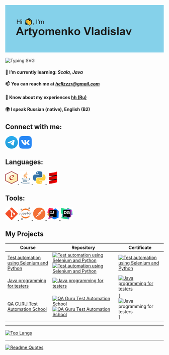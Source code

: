 ![banner](https://github.com/a2vQA/a2vQA/blob/master/icons/banner.png?raw=true)

<img src="https://readme-typing-svg.herokuapp.com?font=PT+Serif&duration=1200&pause=200&color=2EB6F7&multiline=true&repeat=false&random=false&width=435&height=130&lines=Automation+QA;QA+Engineer;Web+testing;API+testing;Load+testing" alt="Typing SVG" /></a>

#### 🌱 I’m currently learning: ***Scala, Java***
#### 📫 You can reach me at ***hellzzzr@gmail.com***
#### 📄 Know about my experiences [**hh (Ru)**](https://hh.ru/resume/907c4220ff0779028c0039ed1f4a77636b3256)
#### 🌍 I speak Russian (native), English (B2)

## Connect with me:
<a href="https://t.me/v_artyomenko" target="blank"><img align="center" src="https://raw.githubusercontent.com/a2vQA/a2vQA/master/icons/Telegram.svg" alt="telegram" height="40" width="40" /></a>
<a href="https://vk.ru/hikikomoris" target="blank"><img align="center" src="https://raw.githubusercontent.com/a2vQA/a2vQA/master/icons/vk.svg" alt="vk" height="40" width="40" /></a>

## Languages:
<a href="https://www.chaijs.com/" target="_blank" rel="noreferrer"> <img src="https://raw.githubusercontent.com/a2vQA/a2vQA/master/icons/Chai%20Logo%20(C).svg" alt="chai" width="40" height="40"/> </a> 
<a href="https://www.w3schools.com/java/" target="_blank" rel="noreferrer"> <img src="https://raw.githubusercontent.com/a2vQA/a2vQA/master/icons/java.svg" alt="java" width="40" height="40"/> </a> 
<a href="https://www.python.org" target="_blank" rel="noreferrer"> <img src="https://raw.githubusercontent.com/a2vQA/a2vQA/master/icons/python.svg" alt="python" width="40" height="40"/> </a> 
<a href="https://docs.scala-lang.org/" target="_blank" rel="noreferrer"> <img src="https://raw.githubusercontent.com/a2vQA/a2vQA/master/icons/scala.svg" alt="scala" width="40" height="40"/> </a> 

## Tools:
<a href="https://git-scm.com/" target="_blank" rel="noreferrer"> <img src="https://raw.githubusercontent.com/a2vQA/a2vQA/master/icons/git.svg" alt="git" width="40" height="40"/> </a> 
<a href="https://jupyter.org/" target="_blank" rel="noreferrer"> <img src="https://raw.githubusercontent.com/a2vQA/a2vQA/master/icons/Jupyter.svg" alt="jupyter" width="40" height="40"/> </a> 
<a href="https://www.postman.com/" target="_blank" rel="noreferrer"> <img src="https://raw.githubusercontent.com/a2vQA/a2vQA/master/icons/postman.svg" alt="postman" width="40" height="40"/> </a> 
<a href="https://www.jetbrains.com/idea/" target="_blank" rel="noreferrer"> <img src="https://raw.githubusercontent.com/a2vQA/a2vQA/master/icons/intellij.svg" alt="idea" width="40" height="40"/> </a> 
<a href="https://www.jetbrains.com/datagrip/" target="_blank" rel="noreferrer"> <img src="https://raw.githubusercontent.com/a2vQA/a2vQA/master/icons/DataGrip.svg" alt="dataGrip" width="40" height="40"/> </a> 

## My Projects
| Course                                             | Repository                                                                                                                                                                                                                                                                                                                                                                                                                                                      | Certificate                                                          |
|----------------------------------------------------|-----------------------------------------------------------------------------------------------------------------------------------------------------------------------------------------------------------------------------------------------------------------------------------------------------------------------------------------------------------------------------------------------------------------------------------------------------------------|----------------------------------------------------------------------| 
| [Test automation using Selenium and Python](https://stepik.org/course/575/promo) | [![Test automation using Selenium and Python](https://github-readme-stats.vercel.app/api/pin/?username=a2vQA&description_lines_count=0&show_owner=true&repo=Selenium_Python_AutotestsCourse&bg_color=DEG,FBD3E9,BE81F7)](https://github.com/a2vQA/Selenium_Python_AutotestsCourse) [![Test automation using Selenium and Python](https://github-readme-stats.vercel.app/api/pin/?username=a2vQA&description_lines_count=0&show_owner=true&repo=Selenium_Python_FinalTest&bg_color=DEG,FBD3E9,BE81F7)](https://github.com/a2vQA/Selenium_Python_FinalTest) | [![Test automation using Selenium and Python](https://static.tildacdn.com/tild3632-6561-4535-a166-613030366631/stepik_logotype_blac.svg)](https://stepik.org/cert/1003023?lang=en) ||
| [Java programming for testers](https://software-testing.ru/edu/3-online/1-java-for-testers) | [![Java programming for testers](https://github-readme-stats.vercel.app/api/pin/?username=a2vQA&description_lines_count=2&show_owner=true&repo=Java_Course_Software_Testing&bg_color=DEG,FBD3E9,BE81F7)](https://github.com/a2vQA/Java_Course_Software_Testing) | [![Java programming for testers](https://cert.software-testing.ru/stru_logo.png)](https://cert.software-testing.ru/367688240974529111)||
| [QA GURU Test Automation School](https://qa.guru/) | [![QA Guru Test Automation School](https://github-readme-stats.vercel.app/api/pin/?username=a2vQA&description_lines_count=1&show_owner=true&repo=Perekrestok&bg_color=DEG,FBD3E9,BE81F7)](https://github.com/a2vQA/Perekrestok) [![QA Guru Test Automation School](https://github-readme-stats.vercel.app/api/pin/?username=a2vQA&description_lines_count=1&show_owner=true&repo=Reqres&bg_color=DEG,FBD3E9,BE81F7)](https://github.com/a2vQA/Reqres) | [![Java programming for testers](https://encrypted-tbn0.gstatic.com/images?q=tbn:ANd9GcRhbGX7HSLz3nAnw2FOnOvKIvRKgzGRKFXhJs-of2v1Zw&s)]||

---

[![Top Langs](https://github-readme-stats.vercel.app/api/top-langs/?username=a2vqa&layout=compact)](https://github.com/a2vqa/github-readme-stats)

---

[![Readme Quotes](https://quotes-github-readme.vercel.app/api?type=horizontal&theme=dark)](https://github.com/piyushsuthar/github-readme-quotes)
